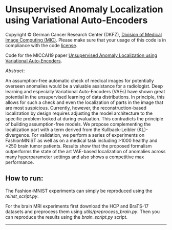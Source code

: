 # Unsupervised Anomaly Localization using Variational Auto-Encoders
Copyright © German Cancer Research Center (DKFZ), [Division of Medical Image Computing (MIC)](https://www.dkfz.de/en/mic/index.php). Please make sure that your usage of this code is in compliance with the code [license](../master/LICENSE).

Code for the MICCAI19 paper [Unsupervised Anomaly Localization using Variational Auto-Encoders](https://arxiv.org/abs/1907.02796).

*Abstract*:

An assumption-free automatic check of medical images for potentially overseen anomalies would be a valuable assistance for a radiologist. Deep learning and especially Variational Auto-Encoders (VAEs) have shown great potential in the unsupervised learning of data distributions. In principle, this allows for such a check and even the localization of parts in the image that are most suspicious. Currently, however, the reconstruction-based localization by design requires adjusting the model architecture to the specific problem looked at during evaluation. This contradicts the principle of building assumption-free models. We propose complementing the localization part with a term derived from the Kullback-Leibler (KL)-divergence. For validation, we perform a series of experiments on FashionMNIST as well as on a medical task including >1000 healthy and >250 brain tumor patients. Results show that the proposed formalism outperforms the state of the art VAE-based localization of anomalies across many hyperparameter settings and also shows a competitive max performance.

## How to run:

The Fashion-MNIST experiments can simply be reproduced using the *minst_script.py*.

For the brain MRI experiments first download the HCP and BraTS-17 datasets and preprocess them using *utils/preprocess_brain.py*. Then you can reproduce the results using the *brain_script.py* script.

***


